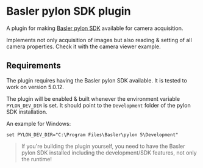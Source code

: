 # Basler pylon SDK plugin

A plugin for making [Basler pylon SDK](https://www.baslerweb.com) available for camera acquisition.

Implements not only acquisition of images but also reading & setting of all camera properties. Check
it with the camera viewer example.

## Requirements

The plugin requires having the Basler pylon SDK available. It is tested to work on version 5.0.12.

The plugin will be enabled & built whenever the environment variable `PYLON_DEV_DIR` is set.
It should point to the `Development` folder of the pylon SDK installation.

An example for Windows:

```
set PYLON_DEV_DIR="C:\Program Files\Basler\pylon 5\Development"
```

> If you're building the plugin yourself, you need to have the Basler pylon SDK installed including
the development/SDK features, not only the runtime!
